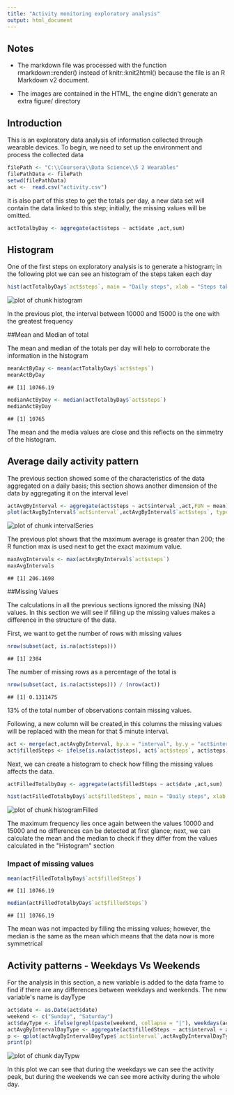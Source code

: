 ```yaml
---
title: "Activity monitoring exploratory analysis"
output: html_document
---
```




## Notes
- The markdown file was processed with the function rmarkdown::render() instead of knitr::knit2html() because the file is an R Markdown v2 document.

- The images are contained in the HTML, the engine didn't generate an extra figure/ directory



## Introduction 

This is an exploratory data analysis of information collected through wearable devices. To begin, we need to set up the environment and process the collected data



```r
filePath <- "C:\\Coursera\\Data Science\\5 2 Wearables"
filePathData <- filePath
setwd(filePathData)
act <-  read.csv("activity.csv") 
```

It is also part of this step to get the totals per day, a new data set will contain the data linked to this step; initially, the missing values will be omitted.


```r
actTotalbyDay <- aggregate(act$steps ~ act$date ,act,sum)
```



## Histogram

One of the first steps on exploratory analysis is to generate a histogram; in the following plot we can see an histogram of the steps taken each day


```r
hist(actTotalbyDay$`act$steps`, main = "Daily steps", xlab = "Steps taken each day")
```

![plot of chunk histogram](figure/histogram-1.png)

In the previous plot, the interval between 10000 and 15000 is the one with the greatest frequency

##Mean and Median of total

The mean and median of the totals per day will help to corroborate the information in the histogram


```r
meanActByDay <- mean(actTotalbyDay$`act$steps`)
meanActByDay
```

```
## [1] 10766.19
```


```r
medianActByDay <- median(actTotalbyDay$`act$steps`)
medianActByDay
```

```
## [1] 10765
```

The mean and the media values are close and this reflects on the simmetry of the histogram.

## Average daily activity pattern

The previous section showed some of the characteristics of the data aggregated on a daily basis; this section shows another dimension of the data by aggregating it on the interval level


```r
actAvgByInterval <- aggregate(act$steps ~ act$interval ,act,FUN = mean)
plot(actAvgByInterval$`act$interval`,actAvgByInterval$`act$steps`, type = "l", ylab = "Steps taken averaged across all days ", xlab = " 5-minute intervals")
```

![plot of chunk intervalSeries](figure/intervalSeries-1.png)

The previous plot shows that the maximum average is greater than 200; the R function max is used next to get the exact maximum value.


```r
maxAvgIntervals <- max(actAvgByInterval$`act$steps`)
maxAvgIntervals
```

```
## [1] 206.1698
```
##Missing Values

The calculations in all the previous sections ignored the missing (NA) values. In this section we will see if filling up the missing values makes a difference in the structure of the data.

First, we want to get the number of rows with missing values


```r
nrow(subset(act, is.na(act$steps)))
```

```
## [1] 2304
```

The number of missing rows as a percentage of the total is 


```r
nrow(subset(act, is.na(act$steps))) / (nrow(act))
```

```
## [1] 0.1311475
```

13% of the total number of observations contain missing values. 

Following, a new column will be created,in this columns the missing values will be replaced with the mean for that 5 minute interval.


```r
act <- merge(act,actAvgByInterval, by.x = "interval", by.y = "act$interval")
act$filledSteps <- ifelse(is.na(act$steps), act$`act$steps`, act$steps)
```

Next, we can create a histogram to check how filling the missing values affects the data.



```r
actFilledTotalbyDay <- aggregate(act$filledSteps ~ act$date ,act,sum)

hist(actFilledTotalbyDay$`act$filledSteps`, main = "Daily steps", xlab = "Steps taken each day")
```

![plot of chunk histogramFilled](figure/histogramFilled-1.png)

The maximum frequency lies once again between the values 10000 and 15000 and no differences can be detected at first glance; next, we can calculate the mean and the median to check if they differ from the values calculated in the "Histogram" section

### Impact of missing values


```r
mean(actFilledTotalbyDay$`act$filledSteps`)
```

```
## [1] 10766.19
```

```r
median(actFilledTotalbyDay$`act$filledSteps`)
```

```
## [1] 10766.19
```


The mean was not impacted by filling the missing values; however, the median is the same as the mean which means that the data now is more symmetrical

## Activity patterns - Weekdays Vs Weekends

For the analysis in this section, a new variable is added to the data frame to find if there are any differences between weekdays and weekends. The new variable's name is dayType



```r
act$date <- as.Date(act$date)
weekend <- c("Sunday", "Saturday")
act$dayType <- ifelse(grepl(paste(weekend, collapse = "|"), weekdays(act$date)), c("Weekend"), c("Weekday"))
actAvgByIntervalDayType <- aggregate(act$filledSteps ~ act$interval + act$dayType ,act,FUN = mean)
p <- qplot(actAvgByIntervalDayType$`act$interval`,actAvgByIntervalDayType$`act$filledSteps`,data = actAvgByIntervalDayType, xlab = "Intervals", ylab = "Average Steps")  + geom_line(color = "#00AFBB", size = 1) + facet_grid(actAvgByIntervalDayType$`act$dayType` ~ .) 
print(p)
```

![plot of chunk dayTypw](figure/dayTypw-1.png)

In this plot we can see that during the weekdays we can see the activity peak, but during the weekends we can see more activity during the whole day.


